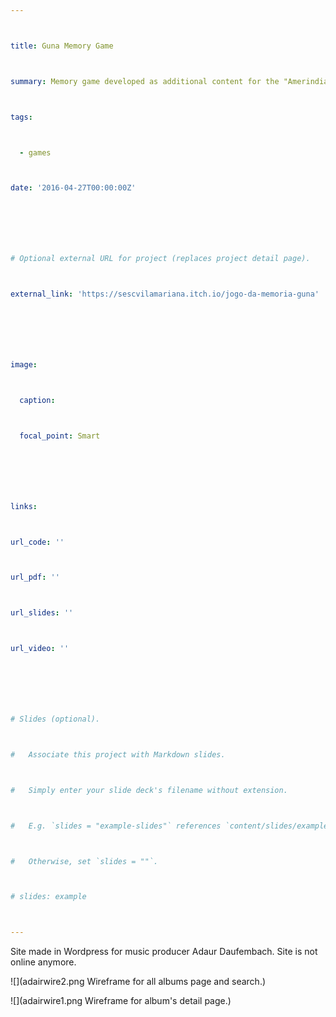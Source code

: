 ```yaml
---



title: Guna Memory Game



summary: Memory game developed as additional content for the "Amerindian Encounters" exhibition at SESC Vila Mariana.



tags:



  - games



date: '2016-04-27T00:00:00Z'







# Optional external URL for project (replaces project detail page).



external_link: 'https://sescvilamariana.itch.io/jogo-da-memoria-guna'







image:



  caption:



  focal_point: Smart







links:



url_code: ''



url_pdf: ''



url_slides: ''



url_video: ''







# Slides (optional).



#   Associate this project with Markdown slides.



#   Simply enter your slide deck's filename without extension.



#   E.g. `slides = "example-slides"` references `content/slides/example-slides.md`.



#   Otherwise, set `slides = ""`.



# slides: example



---
```

Site made in Wordpress for music producer Adaur Daufembach. Site is not online anymore.

![](adairwire2.png Wireframe for all albums page and search.)

![](adairwire1.png Wireframe for album's detail page.)
















